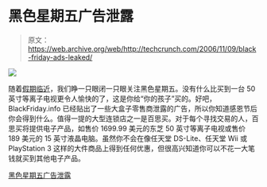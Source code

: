 # 黑色星期五广告泄露

> 原文：<https://web.archive.org/web/http://techcrunch.com/2006/11/09/black-friday-ads-leaked/>

![](img/b2417c0c16b768f5850e54ee90a709b7.png)

随着[假期临近](https://web.archive.org/web/20201206000142/http://www.crunchgear.com/holidays-2006)，我们睁一只眼闭一只眼关注黑色星期五。没有什么比买到一台 50 英寸等离子电视更令人愉快的了，这是你给“你的孩子”买的。好吧，BlackFriday.info 已经贴出了一些大盒子零售商泄露的广告，所以你知道感恩节后你会得到什么。值得一提的大型连锁店之一是百思买。对于每个寻找交易的人，百思买将提供电子产品，如售价 1699.99 美元的东芝 50 英寸等离子电视或售价 189 美元的 15 英寸液晶电脑。虽然你不会在像任天堂 DS-Lite、任天堂 Wii 或 PlayStation 3 这样的大件商品上得到任何优惠，但很高兴知道你可以不花一大笔钱就买到其他电子产品。

[黑色星期五广告泄露](https://web.archive.org/web/20201206000142/http://www.gadgetell.com/2006/11/best-buys-black-friday-ad-leaked/)